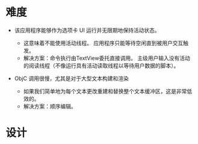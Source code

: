 # 难度

* 该应用程序能够作为选项卡 UI 运行并无限期地保持活动状态。
    - 这意味着不能使用活动线程。 应用程序只能等待空闲直到被用户交互触发。
    - 解决方案：命令执行由TextView委托直接调用。
      主级用户输入没有活动的阅读线程（不像运行具有活动读取线程以等待用户数据的脚本）。
      
* ObjC 调用很慢，尤其是对于大型文本构建和渲染
    - 如果我们简单地为每个文本更改重建和替换整个文本缓冲区，这是非常低效的。
    - 解决方案：顺序编辑。
      

# 设计


